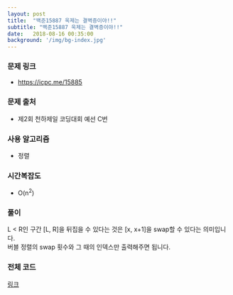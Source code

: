 ```yaml
---
layout: post
title:  "백준15887 욱제는 결벽증이야!!"
subtitle: "백준15887 욱제는 결벽증이야!!"
date:   2018-08-16 00:35:00
background: '/img/bg-index.jpg'
---
```


### 문제 링크
* https://icpc.me/15885

### 문제 출처
* 제2회 천하제일 코딩대회 예선 C번

### 사용 알고리즘
* 정렬

### 시간복잡도
* O(n<sup>2</sup>)

### 풀이
L < R인 구간 [L, R]을 뒤집을 수 있다는 것은 [x, x+1]을 swap할 수 있다는 의미입니다.<br>
버블 정렬의 swap 횟수와 그 때의 인덱스만 출력해주면 됩니다.

### 전체 코드
<a href = "https://github.com/justiceHui/BOJ/blob/master/SunrinCCD18/15887.cpp">링크</a>
